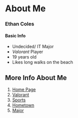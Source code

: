 # About Me
### Ethan Coles
#### **Basic** Info
* Undecided/ IT Major
* _Valorant_ Player
* 19 years old
* Likes long walks on the beach


## **More Info About Me**
1. [Home Page](https://github.com/ecxck/colesMidtermWeb/edit/main/README.md)
2. [Valorant](https://github.com/ecxck/colesMidtermWeb/blob/main/valorant.md)
3. [Sports](https://github.com/ecxck/colesMidtermWeb/blob/main/Sports.md)
4. [Hometown](https://github.com/ecxck/colesMidtermWeb/blob/main/Hometown.md)
5. [Major](https://github.com/ecxck/colesMidtermWeb/blob/main/Major.md)
